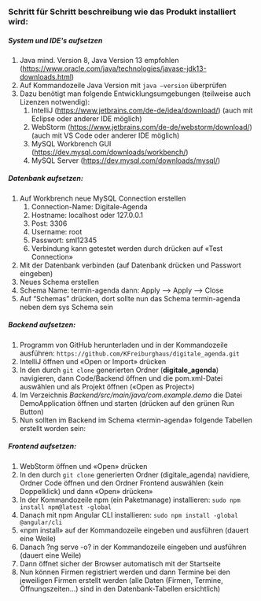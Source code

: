 ### Schritt für Schritt beschreibung wie das Produkt installiert wird:

##### System und IDE's aufsetzen
1.	Java mind. Version 8, Java Version 13 empfohlen
(https://www.oracle.com/java/technologies/javase-jdk13-downloads.html)
2.	Auf Kommandozeile Java Version mit `java –version` überprüfen
3.	Dazu benötigt man folgende Entwicklungsumgebungen (teilweise auch Lizenzen notwendig):
    1.	IntelliJ (https://www.jetbrains.com/de-de/idea/download/) (auch mit Eclipse oder anderer IDE möglich)
    2.	WebStorm (https://www.jetbrains.com/de-de/webstorm/download/) (auch mit VS Code oder anderer IDE möglich)
    3.	MySQL Workbrench GUI (https://dev.mysql.com/downloads/workbench/)
    4.	MySQL Server (https://dev.mysql.com/downloads/mysql/)

##### Datenbank aufsetzen:
1.	Auf Workbrench neue MySQL Connection erstellen  
    1.	Connection-Name: Digitale-Agenda
    2.	Hostname: localhost oder 127.0.0.1
    3.	Post: 3306
    4.	Username: root
    5.	Passwort: sml12345
    6. 	Verbindung kann getestet werden durch drücken auf «Test Connection»
2.	Mit der Datenbank verbinden (auf Datenbank drücken und Passwort eingeben)
3.	Neues Schema erstellen  
1.	Schema Name: termin-agenda dann: Apply --> Apply --> Close
4.	Auf “Schemas” drücken, dort sollte nun das Schema termin-agenda neben dem sys Schema sein

##### Backend aufsetzen:
1.	Programm von GitHub herunterladen und in der Kommandozeile ausführen: `https://github.com/KFreiburghaus/digitale_agenda.git`
2.	IntelliJ öffnen und «Open or Import» drücken
3.	In den durch `git clone` generierten Ordner (**digitale_agenda**) navigieren, dann Code/Backend öffnen und die pom.xml-Datei auswählen und als Projekt öffnen («Open as Project»)
4.	Im Verzeichnis *Backend/src/main/java/com.example.demo* die Datei DemoApplication öffnen und starten (drücken auf den grünen Run Button)  
5.	Nun sollten im Backend im Schema «termin-agenda» folgende Tabellen erstellt worden sein:


##### Frontend aufsetzen:
1.	WebStorm öffnen und «Open» drücken
2.	In den durch `git clone` generierten Ordner (digitale_agenda) navidiere, Ordner Code öffnen und den Ordner Frontend auswählen (kein Doppelklick) und dann «Open» drücken»
3.	In der Kommandozeile npm (ein Paketmanage) installieren: `sudo npm install npm@latest -global`
4.	Danach mit npm Angular CLI installieren: `sudo npm install -global @angular/cli`
5.	«npm install» auf der Kommandozeile eingeben und ausführen (dauert eine Weile)
6.	Danach ?ng serve -o? in der Kommandozeile eingeben und ausführen (dauert eine Weile)
7.	Dann öffnet sicher der Browser automatisch mit der Startseite
8.	Nun können Firmen registriert werden und dann Termine bei den jeweiligen Firmen erstellt werden (alle Daten (Firmen, Termine, Öffnungszeiten...) sind in den Datenbank-Tabellen ersichtlich)






